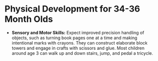 
# Physical Development for 34-36 Month Olds

*   **Sensory and Motor Skills:** Expect improved precision handling of objects, such as turning book pages one at a time and making intentional marks with crayons. They can construct elaborate block towers and engage in crafts with scissors and glue. Most children around age 3 can walk up and down stairs, jump, and pedal a tricycle.

